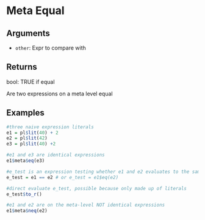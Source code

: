 # Meta Equal

## Arguments

- `other`: Expr to compare with

## Returns

bool: TRUE if equal

Are two expressions on a meta level equal

## Examples

```r
#three naive expression literals
e1 = pl$lit(40) + 2
e2 = pl$lit(42)
e3 = pl$lit(40) +2

#e1 and e3 are identical expressions
e1$meta$eq(e3)

#e_test is an expression testing whether e1 and e2 evaluates to the same value.
e_test = e1 == e2 # or e_test = e1$eq(e2)

#direct evaluate e_test, possible because only made up of literals
e_test$to_r()

#e1 and e2 are on the meta-level NOT identical expressions
e1$meta$neq(e2)
```